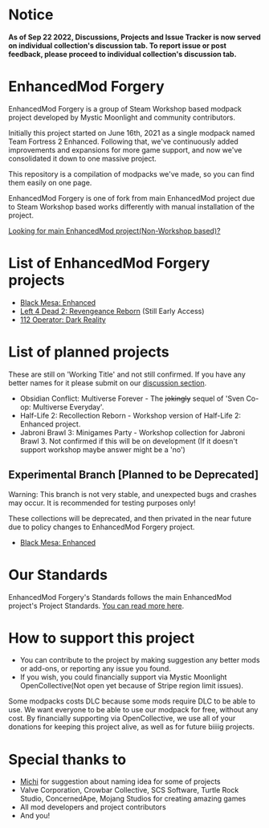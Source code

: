 # Notice
**As of Sep 22 2022, Discussions, Projects and Issue Tracker is now served on individual collection's discussion tab. To report issue or post feedback, please proceed to individual collection's discussion tab.**

# EnhancedMod Forgery
EnhancedMod Forgery is a group of Steam Workshop based modpack project developed by Mystic Moonlight and community contributors.

Initially this project started on June 16th, 2021 as a single modpack named Team Fortress 2 Enhanced.
Following that, we've continuously added improvements and expansions for more game support, and now we've consolidated it down to one massive project.

This repository is a compilation of modpacks we've made, so you can find them easily on one page.

EnhancedMod Forgery is one of fork from main EnhancedMod project due to Steam Workshop based works differently with manual installation of the project.

[Looking for main EnhancedMod project(Non-Workshop based)?](https://github.com/MysticMoonlight/EnhancedMod)

# List of EnhancedMod Forgery projects
* [Black Mesa: Enhanced](https://steamcommunity.com/sharedfiles/filedetails/?id=2603092378)
* [Left 4 Dead 2: Revengeance Reborn](https://steamcommunity.com/sharedfiles/filedetails/?id=2735145551) (Still Early Access)
* [112 Operator: Dark Reality](https://steamcommunity.com/sharedfiles/filedetails/?id=2815131733)

# List of planned projects
These are still on 'Working Title' and not still confirmed. If you have any better names for it please submit on our [discussion section](https://github.com/MysticMoonlight/EnhancedModForgery/discussions/1).
* Obsidian Conflict: Multiverse Forever - The ~~jokingly~~ sequel of 'Sven Co-op: Multiverse Everyday'.
* Half-Life 2: Recollection Reborn - Workshop version of Half-Life 2: Enhanced project.
* Jabroni Brawl 3: Minigames Party - Workshop collection for Jabroni Brawl 3. Not confirmed if this will be on development (If it doesn't support workshop maybe answer might be a 'no')

## Experimental Branch [Planned to be Deprecated]
Warning: This branch is not very stable, and unexpected bugs and crashes may occur. It is recommended for testing purposes only!

These collections will be deprecated, and then privated in the near future due to policy changes to EnhancedMod Forgery project.

* [Black Mesa: Enhanced](https://steamcommunity.com/sharedfiles/filedetails/?id=2701486568)
   
# Our Standards
EnhancedMod Forgery's Standards follows the main EnhancedMod project's Project Standards. [You can read more here](https://github.com/MysticMoonlight/EnhancedMod/blob/main/STANDARD.md).

# How to support this project
* You can contribute to the project by making suggestion any better mods or add-ons, or reporting any issue you found.
* If you wish, you could financially support via Mystic Moonlight OpenCollective(Not open yet because of Stripe region limit issues).

Some modpacks costs DLC because some mods require DLC to be able to use. We want everyone to be able to use our modpack for free, without any cost.
By financially supporting via OpenCollective, we use all of your donations for keeping this project alive, as well as for future biiiig projects.

# Special thanks to
* [Michi](https://steamcommunity.com/profiles/76561198295898640) for suggestion about naming idea for some of projects
* Valve Corporation, Crowbar Collective, SCS Software, Turtle Rock Studio, ConcernedApe, Mojang Studios for creating amazing games
* All mod developers and project contributors
* And you!

